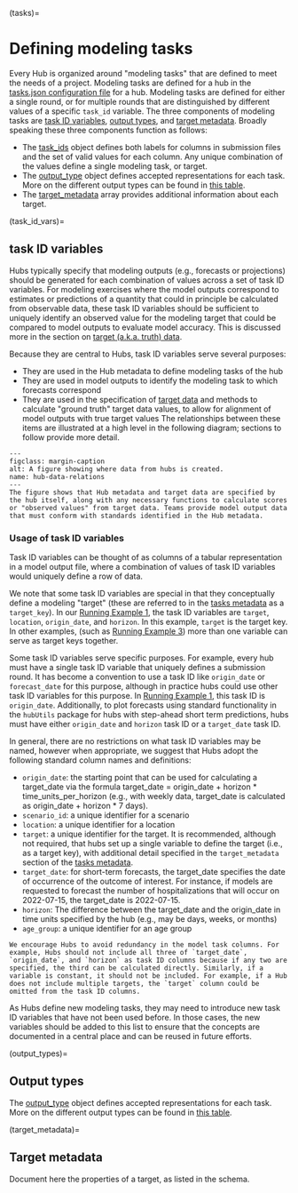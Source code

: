 (tasks)=
# Defining modeling tasks

Every Hub is organized around "modeling tasks" that are defined to meet the needs of a project. Modeling tasks are defined for a hub in the [tasks.json configuration file](tasks_metadata) for a hub. Modeling tasks are defined for either a single round, or for multiple rounds that are distinguished by different values of a specific `task_id` variable. The three components of modeling tasks are [task ID variables](task_id_vars), [output types](output_types), and [target metadata](target_metadata). Broadly speaking these three components function as follows:

 - The [task_ids](task_id_vars) object defines both labels for columns in submission files and the set of valid values for each column. Any unique combination of the values define a single modeling task, or target. 
 - The [output_type](output_types) object defines accepted representations for each task. More on the different output types can be found in [this table](output_type_table).
 - The [target_metadata](target_metadata) array provides additional information about each target.

(task_id_vars)=
## task ID variables
Hubs typically specify that modeling outputs (e.g., forecasts or projections) should be generated for each combination of values across a set of task ID variables. For modeling exercises where the model outputs correspond to estimates or predictions of a quantity that could in principle be calculated from observable data, these task ID variables should be sufficient to uniquely identify an observed value for the modeling target that could be compared to model outputs to evaluate model accuracy. This is discussed more in the section on [target (a.k.a. truth) data](target-data).

Because they are central to Hubs, task ID variables serve several purposes:
* They are used in the Hub metadata to define modeling tasks of the hub
* They are used in model outputs to identify the modeling task to which forecasts correspond
* They are used in the specification of [target data](target-data) and methods to calculate "ground truth" target data values, to allow for alignment of model outputs with true target values
The relationships between these items are illustrated at a high level in the following diagram; sections to follow provide more detail.

```{figure} img/hub-data-relations.jpeg
---
figclass: margin-caption
alt: A figure showing where data from hubs is created.
name: hub-data-relations
---
The figure shows that Hub metadata and target data are specified by the hub itself, along with any necessary functions to calculate scores or "observed values" from target data. Teams provide model output data that must conform with standards identified in the Hub metadata. 
```

### Usage of task ID variables

Task ID variables can be thought of as columns of a tabular representation in a model output file, where a combination of values of task ID variables would uniquely define a row of data. 

We note that some task ID variables are special in that they conceptually define a modeling "target" (these are referred to in the [tasks metadata](tasks-metadata) as a `target_key`). In our [Running Example 1](running-examples), the task ID variables are `target`, `location`, `origin_date`, and `horizon`. In this example, `target` is the target key. In other examples, (such as [Running Example 3](running-examples)) more than one variable can serve as target keys together.

Some task ID variables serve specific purposes. For example, every hub must have a single task ID variable that uniquely defines a submission round. It has become a convention to use a task ID like `origin_date` or `forecast_date` for this purpose, although in practice hubs could use other task ID variables for this  purpose. In [Running Example 1](running-examples), this task ID is `origin_date`. Additionally, to plot forecasts using standard functionality in the `hubUtils` package for hubs with step-ahead short term predictions, hubs must have either `origin_date` and `horizon` task ID or a `target_date` task ID.

In general, there are no restrictions on what task ID variables may be named, however when appropriate, we suggest that Hubs adopt the following standard column names and definitions:

* `origin_date`: the starting point that can be used for calculating a target_date via the formula target_date = origin_date + horizon * time_units_per_horizon (e.g., with weekly data, target_date is calculated as origin_date + horizon * 7 days).
* `scenario_id`: a unique identifier for a scenario
* `location`: a unique identifier for a location
* `target`: a unique identifier for the target. It is recommended, although not required, that hubs set up a single variable to define the target (i.e., as a target key), with additional detail specified in the `target_metadata` section of the [tasks metadata](tasks-metadata).
* `target_date`: for short-term forecasts, the target_date specifies the date of occurrence of the outcome of interest. For instance, if models are requested to forecast the number of hospitalizations that will occur on 2022-07-15, the target_date is 2022-07-15.
* `horizon`: The difference between the target_date and the origin_date in time units specified by the hub (e.g., may be days, weeks, or months)
* `age_group`: a unique identifier for an age group

```{note}
We encourage Hubs to avoid redundancy in the model task columns. For example, Hubs should not include all three of `target_date`, `origin_date`, and `horizon` as task ID columns because if any two are specified, the third can be calculated directly. Similarly, if a variable is constant, it should not be included. For example, if a Hub does not include multiple targets, the `target` column could be omitted from the task ID columns.
```

As Hubs define new modeling tasks, they may need to introduce new task ID variables that have not been used before. In those cases, the new variables should be added to this list to ensure that the concepts are documented in a central place and can be reused in future efforts.

(output_types)=
## Output types

The [output_type](output_types) object defines accepted representations for each task. More on the different output types can be found in [this table](output_type_table).

(target_metadata)=
## Target metadata

Document here the properties of a target, as listed in the schema.
